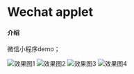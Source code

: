 # Wechat applet
#### 介绍
微信小程序demo；

![效果图1](https://images.gitee.com/uploads/images/2020/1224/150109_5d4c0f14_8291903.png "home.png")
![效果图2](https://images.gitee.com/uploads/images/2020/1224/150149_da3423e7_8291903.png "category.png")
![效果图3](https://images.gitee.com/uploads/images/2020/1224/150230_d3c2ab32_8291903.png "cart.png")
![效果图4](https://images.gitee.com/uploads/images/2020/1224/150257_b1b84800_8291903.png "user.png")